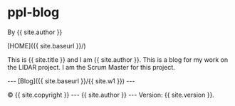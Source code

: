 # ppl-blog

By {{ site.author }}

[HOME]({{ site.baseurl }}/)

This is {{ site.title }} and I am {{ site.author }}.
This is a blog for my work on the LIDAR project.
I am the Scrum Master for this project.

--- [Blog]({{ site.baseurl }}/{{ site.w1 }}) ---

 © {{ site.copyright }} --- {{ site.author }} --- Version: {{ site.version }}.
